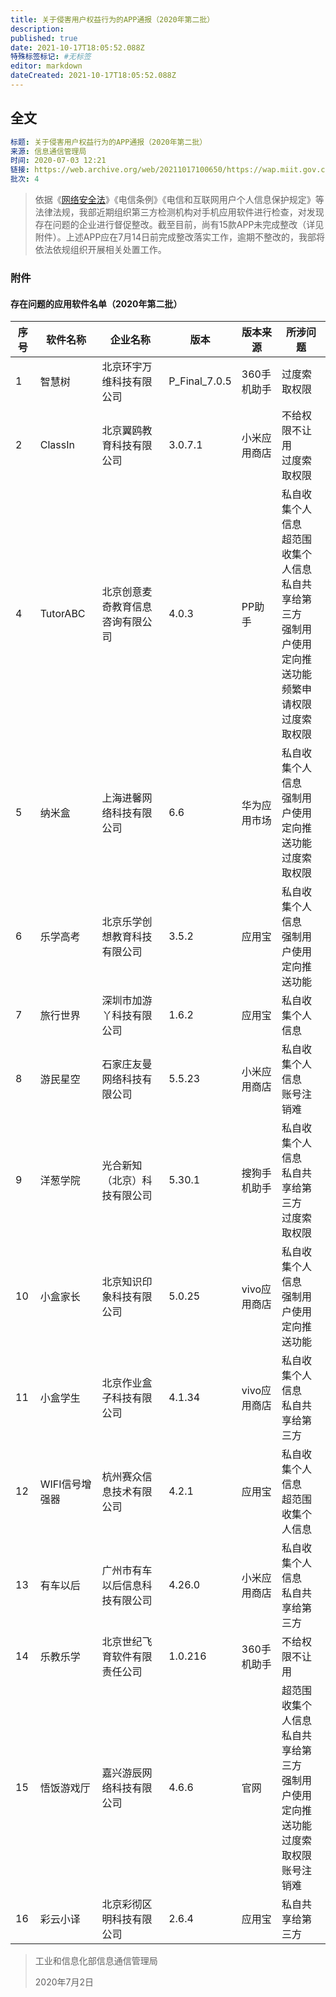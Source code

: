 ```yaml
---
title: 关于侵害用户权益行为的APP通报（2020年第二批）
description: 
published: true
date: 2021-10-17T18:05:52.088Z
特殊标签标记: #无标签
editor: markdown
dateCreated: 2021-10-17T18:05:52.088Z
---
```


## 全文

```YAML
标题: 关于侵害用户权益行为的APP通报（2020年第二批）
来源: 信息通信管理局
时间: 2020-07-03 12:21
链接: https://web.archive.org/web/20211017100650/https://wap.miit.gov.cn/gyhxxhb/jgsj/xxtxglj/APPqhyhqyzxzzxd/tzgg/art/2020/art_0c4d4e5f7fc24aa0960a3d69043b1c08.html
批次: 4
```

> 依据《[网络安全法](/rule/普通法律/中华人民共和国网络安全法.md)》《电信条例》《电信和互联网用户个人信息保护规定》等法律法规，我部近期组织第三方检测机构对手机应用软件进行检查，对发现存在问题的企业进行督促整改。截至目前，尚有15款APP未完成整改（详见附件）。上述APP应在7月14日前完成整改落实工作，逾期不整改的，我部将依法依规组织开展相关处置工作。

### 附件

#### 存在问题的应用软件名单（2020年第二批）

| 序号 | 软件名称       | 企业名称                         | 版本          | 版本来源     | 所涉问题                                                                                                               |
| ---- | -------------- | -------------------------------- | ------------- | ------------ | ---------------------------------------------------------------------------------------------------------------------- |
| 1    | 智慧树         | 北京环宇万维科技有限公司         | P_Final_7.0.5 | 360手机助手  | 过度索取权限                                                                                                           |
| 2    | ClassIn        | 北京翼鸥教育科技有限公司         | 3.0.7.1       | 小米应用商店 | 不给权限不让用<br>过度索取权限                                                                                         |
| 4    | TutorABC       | 北京创意麦奇教育信息咨询有限公司 | 4.0.3         | PP助手       | 私自收集个人信息<br>超范围收集个人信息<br>私自共享给第三方<br>强制用户使用定向推送功能<br>频繁申请权限<br>过度索取权限 |
| 5    | 纳米盒         | 上海进馨网络科技有限公司         | 6.6           | 华为应用市场 | 私自收集个人信息<br>强制用户使用定向推送功能<br>过度索取权限                                                           |
| 6    | 乐学高考       | 北京乐学创想教育科技有限公司     | 3.5.2         | 应用宝       | 私自收集个人信息<br>强制用户使用定向推送功能                                                                           |
| 7    | 旅行世界       | 深圳市加游丫科技有限公司         | 1.6.2         | 应用宝       | 私自收集个人信息                                                                                                       |
| 8    | 游民星空       | 石家庄友曼网络科技有限公司       | 5.5.23        | 小米应用商店 | 私自收集个人信息<br>账号注销难                                                                                         |
| 9    | 洋葱学院       | 光合新知（北京）科技有限公司     | 5.30.1        | 搜狗手机助手 | 私自收集个人信息<br>私自共享给第三方<br>过度索取权限                                                                   |
| 10   | 小盒家长       | 北京知识印象科技有限公司         | 5.0.25        | vivo应用商店 | 私自收集个人信息<br>强制用户使用定向推送功能                                                                           |
| 11   | 小盒学生       | 北京作业盒子科技有限公司         | 4.1.34        | vivo应用商店 | 私自收集个人信息<br>私自共享给第三方                                                                                   |
| 12   | WIFI信号增强器 | 杭州赛众信息技术有限公司         | 4.2.1         | 应用宝       | 私自收集个人信息<br>超范围收集个人信息                                                                                 |
| 13   | 有车以后       | 广州市有车以后信息科技有限公司   | 4.26.0        | 小米应用商店 | 私自收集个人信息<br>私自共享给第三方                                                                                   |
| 14   | 乐教乐学       | 北京世纪飞育软件有限责任公司     | 1.0.216       | 360手机助手  | 不给权限不让用                                                                                                         |
| 15   | 悟饭游戏厅     | 嘉兴游辰网络科技有限公司         | 4.6.6         | 官网         | 超范围收集个人信息<br>私自共享给第三方<br>强制用户使用定向推送功能<br>过度索取权限<br>账号注销难                       |
| 16   | 彩云小译       | 北京彩彻区明科技有限公司         | 2.6.4         | 应用宝       | 私自共享给第三方                                                                                                       |

> 工业和信息化部信息通信管理局
>
> 2020年7月2日
